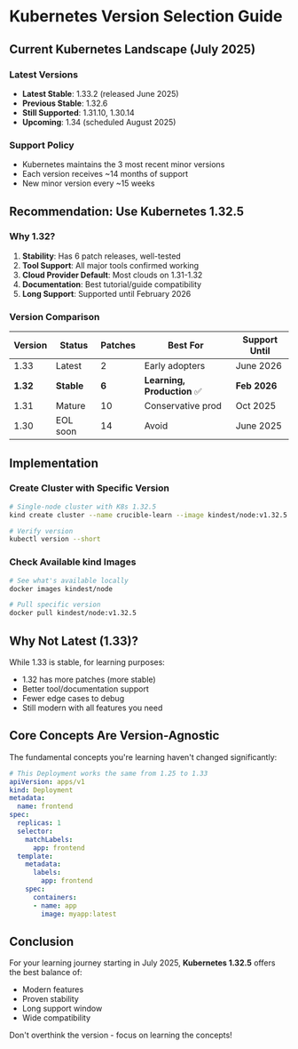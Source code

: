 # Kubernetes Version Selection Guide

## Current Kubernetes Landscape (July 2025)

### Latest Versions
- **Latest Stable**: 1.33.2 (released June 2025)
- **Previous Stable**: 1.32.6
- **Still Supported**: 1.31.10, 1.30.14
- **Upcoming**: 1.34 (scheduled August 2025)

### Support Policy
- Kubernetes maintains the 3 most recent minor versions
- Each version receives ~14 months of support
- New minor version every ~15 weeks

## Recommendation: Use Kubernetes 1.32.5

### Why 1.32?

1. **Stability**: Has 6 patch releases, well-tested
2. **Tool Support**: All major tools confirmed working
3. **Cloud Provider Default**: Most clouds on 1.31-1.32
4. **Documentation**: Best tutorial/guide compatibility
5. **Long Support**: Supported until February 2026

### Version Comparison

| Version | Status | Patches | Best For | Support Until |
|---------|--------|---------|----------|---------------|
| 1.33 | Latest | 2 | Early adopters | June 2026 |
| **1.32** | **Stable** | **6** | **Learning, Production** ✅ | **Feb 2026** |
| 1.31 | Mature | 10 | Conservative prod | Oct 2025 |
| 1.30 | EOL soon | 14 | Avoid | June 2025 |

## Implementation

### Create Cluster with Specific Version
```bash
# Single-node cluster with K8s 1.32.5
kind create cluster --name crucible-learn --image kindest/node:v1.32.5

# Verify version
kubectl version --short
```

### Check Available kind Images
```bash
# See what's available locally
docker images kindest/node

# Pull specific version
docker pull kindest/node:v1.32.5
```

## Why Not Latest (1.33)?

While 1.33 is stable, for learning purposes:
- 1.32 has more patches (more stable)
- Better tool/documentation support
- Fewer edge cases to debug
- Still modern with all features you need

## Core Concepts Are Version-Agnostic

The fundamental concepts you're learning haven't changed significantly:

```yaml
# This Deployment works the same from 1.25 to 1.33
apiVersion: apps/v1
kind: Deployment
metadata:
  name: frontend
spec:
  replicas: 1
  selector:
    matchLabels:
      app: frontend
  template:
    metadata:
      labels:
        app: frontend
    spec:
      containers:
      - name: app
        image: myapp:latest
```

## Conclusion

For your learning journey starting in July 2025, **Kubernetes 1.32.5** offers the best balance of:
- Modern features
- Proven stability  
- Long support window
- Wide compatibility

Don't overthink the version - focus on learning the concepts!
